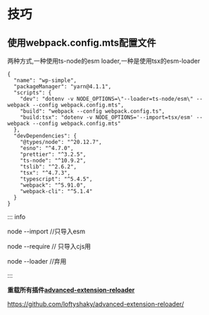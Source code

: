 # 技巧

## 使用webpack.config.mts配置文件

两种方式,一种使用ts-node的esm loader,一种是使用tsx的esm-loader


```
{  
  "name": "wp-simple",  
  "packageManager": "yarn@4.1.1",  
  "scripts": {  
    "dev": "dotenv -v NODE_OPTIONS=\"--loader=ts-node/esm\" --  webpack --config webpack.config.mts",  
    "build": "webpack --config webpack.config.ts",  
    "build:tsx": "dotenv -v NODE_OPTIONS='--import=tsx/esm' --  webpack --config webpack.config.mts"  
  },  
  "devDependencies": {  
    "@types/node": "^20.12.7",  
    "esno": "^4.7.0",  
    "prettier": "^3.2.5",  
    "ts-node": "^10.9.2",  
    "tslib": "^2.6.2",  
    "tsx": "^4.7.3",  
    "typescript": "^5.4.5",  
    "webpack": "^5.91.0",  
    "webpack-cli": "^5.1.4"  
  }  
}
```


::: info

node --import  //只导入esm

node --require // 只导入cjs用

node --loader   //弃用

:::

**重载所有插件[advanced-extension-reloader](https://chromewebstore.google.com/detail/advanced-extension-reload/hagknokdofkmojolcpbddjfdjhnjdkae)**

https://github.com/loftyshaky/advanced-extension-reloader/
